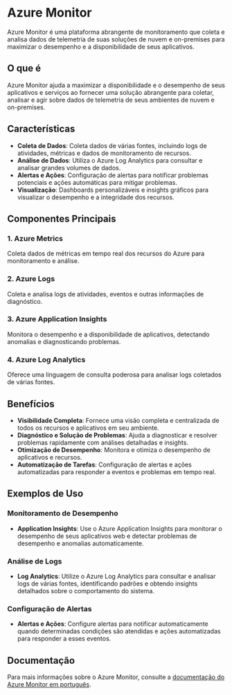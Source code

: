 # Azure Monitor

Azure Monitor é uma plataforma abrangente de monitoramento que coleta e analisa dados de telemetria de suas soluções de nuvem e on-premises para maximizar o desempenho e a disponibilidade de seus aplicativos.

## O que é

Azure Monitor ajuda a maximizar a disponibilidade e o desempenho de seus aplicativos e serviços ao fornecer uma solução abrangente para coletar, analisar e agir sobre dados de telemetria de seus ambientes de nuvem e on-premises.

## Características

- **Coleta de Dados**: Coleta dados de várias fontes, incluindo logs de atividades, métricas e dados de monitoramento de recursos.
- **Análise de Dados**: Utiliza o Azure Log Analytics para consultar e analisar grandes volumes de dados.
- **Alertas e Ações**: Configuração de alertas para notificar problemas potenciais e ações automáticas para mitigar problemas.
- **Visualização**: Dashboards personalizáveis e insights gráficos para visualizar o desempenho e a integridade dos recursos.

## Componentes Principais

### 1. Azure Metrics
Coleta dados de métricas em tempo real dos recursos do Azure para monitoramento e análise.

### 2. Azure Logs
Coleta e analisa logs de atividades, eventos e outras informações de diagnóstico.

### 3. Azure Application Insights
Monitora o desempenho e a disponibilidade de aplicativos, detectando anomalias e diagnosticando problemas.

### 4. Azure Log Analytics
Oferece uma linguagem de consulta poderosa para analisar logs coletados de várias fontes.

## Benefícios

- **Visibilidade Completa**: Fornece uma visão completa e centralizada de todos os recursos e aplicativos em seu ambiente.
- **Diagnóstico e Solução de Problemas**: Ajuda a diagnosticar e resolver problemas rapidamente com análises detalhadas e insights.
- **Otimização de Desempenho**: Monitora e otimiza o desempenho de aplicativos e recursos.
- **Automatização de Tarefas**: Configuração de alertas e ações automatizadas para responder a eventos e problemas em tempo real.

## Exemplos de Uso

### Monitoramento de Desempenho

- **Application Insights**: Use o Azure Application Insights para monitorar o desempenho de seus aplicativos web e detectar problemas de desempenho e anomalias automaticamente.

### Análise de Logs

- **Log Analytics**: Utilize o Azure Log Analytics para consultar e analisar logs de várias fontes, identificando padrões e obtendo insights detalhados sobre o comportamento do sistema.

### Configuração de Alertas

- **Alertas e Ações**: Configure alertas para notificar automaticamente quando determinadas condições são atendidas e ações automatizadas para responder a esses eventos.

## Documentação

Para mais informações sobre o Azure Monitor, consulte a [documentação do Azure Monitor em português](https://learn.microsoft.com/pt-br/azure/azure-monitor/overview).
